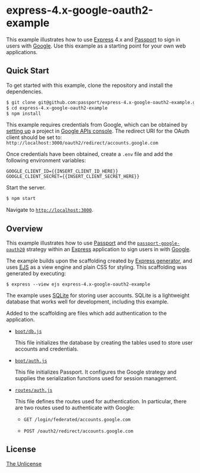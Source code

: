 # express-4.x-google-oauth2-example

This example illustrates how to use [Express](https://expressjs.com) 4.x and
[Passport](https://www.passportjs.org) to sign in users with [Google](https://www.google.com).
Use this example as a starting point for your own web applications.

## Quick Start

To get started with this example, clone the repository and install the
dependencies.

```bash
$ git clone git@github.com:passport/express-4.x-google-oauth2-example.git
$ cd express-4.x-google-oauth2-example
$ npm install
```

This example requires credentials from Google, which can be obtained by [setting
up](https://developers.google.com/identity/protocols/oauth2/openid-connect#appsetup)
a project in [Google APIs console](https://console.developers.google.com/apis/).
The redirect URI for the OAuth client should be set to: `http://localhost:3000/oauth2/redirect/accounts.google.com`

Once credentials have been obtained, create a `.env` file and add the following
environment variables:

```
GOOGLE_CLIENT_ID={{INSERT_CLIENT_ID_HERE}}
GOOGLE_CLIENT_SECRET={{INSERT_CLIENT_SECRET_HERE}}
```

Start the server.

```bash
$ npm start
```

Navigate to [`http://localhost:3000`](http://localhost:3000).

## Overview

This example illustrates how to use [Passport](https://www.passportjs.org) and
the [`passport-google-oauth20`](https://www.passportjs.org/packages/passport-google-oauth20/)
strategy within an [Express](https://expressjs.com) application to sign users in
with [Google](https://www.google.com).

The example builds upon the scaffolding created by [Express generator](https://expressjs.com/en/starter/generator.html),
and uses [EJS](https://ejs.co) as a view engine and plain CSS for styling.  This
scaffolding was generated by executing:

```
$ express --view ejs express-4.x-google-oauth2-example
```

The example uses [SQLite](https://www.sqlite.org) for storing user accounts.
SQLite is a lightweight database that works well for development, including this
example.

Added to the scaffolding are files which add authentication to the application.

* [`boot/db.js`](boot/db.js)

  This file initializes the database by creating the tables used to store user
  accounts and credentials.

* [`boot/auth.js`](boot/auth.js)

  This file initializes Passport.  It configures the Google strategy and supplies
  the serialization functions used for session management. 

* [`routes/auth.js`](boot/auth.js)

  This file defines the routes used for authentication.  In particular, there are
  two routes used to authenticate with Google:
  
  - `GET /login/federated/accounts.google.com`
  
  - `POST /oauth2/redirect/accounts.google.com`

## License

[The Unlicense](https://opensource.org/licenses/unlicense)
